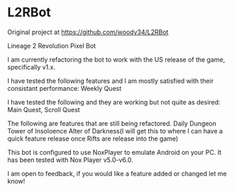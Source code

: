 # L2RBot

Original project at https://github.com/woody34/L2RBot

Lineage 2 Revolution Pixel Bot

I am currently refactoring the bot to work with the US release of the game, specifically v1.x.

I have tested the following features and I am mostly satisfied with their consistant performance:
Weekly Quest

I have tested the following and they are working but not quite as desired:
Main Quest,
Scroll Quest

The following are features that are still being refactored.
Daily Dungeon
Tower of Insoloence
Alter of Darkness(I will get this to where I can have a quick feature release once Rifts are release into the game)

This bot is configured to use NoxPlayer to emulate Android on your PC. It has been tested with Nox Player v5.0-v6.0. 

I am open to feedback, if you would like a feature added or changed let me know!
